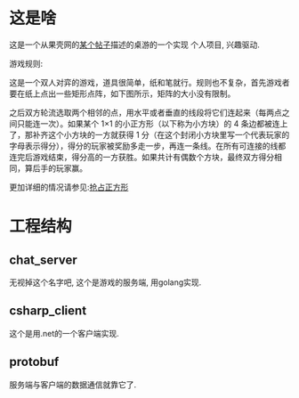 # 这是啥 #

这是一个从果壳网的[某个帖子](http://www.guokr.com/article/96844/)描述的桌游的一个实现
个人项目, 兴趣驱动.

游戏规则:

这是一个双人对弈的游戏，道具很简单，纸和笔就行。规则也不复杂，首先游戏者要在纸上点出一些矩形点阵，如下图所示，矩阵的大小没有限制。

之后双方轮流选取两个相邻的点，用水平或者垂直的线段将它们连起来（每两点之间只能连一次）。如果某个 1×1 的小正方形（以下称为小方块）的 4 条边都被连上了，那补齐这个小方块的一方就获得 1 分（在这个封闭小方块里写一个代表玩家的字母表示得分），得分的玩家被奖励多走一步，再连一条线。在所有可连接的线都连完后游戏结束，得分高的一方获胜。如果共计有偶数个方块，最终双方得分相同，算后手的玩家赢。

更加详细的情况请参见:[抢占正方形](http://www.guokr.com/article/96844/)

# 工程结构 #

## chat_server ##
无视掉这个名字吧, 这个是游戏的服务端, 用golang实现. 

## csharp_client ##
这个是用.net的一个客户端实现.

## protobuf ##
服务端与客户端的数据通信就靠它了.
